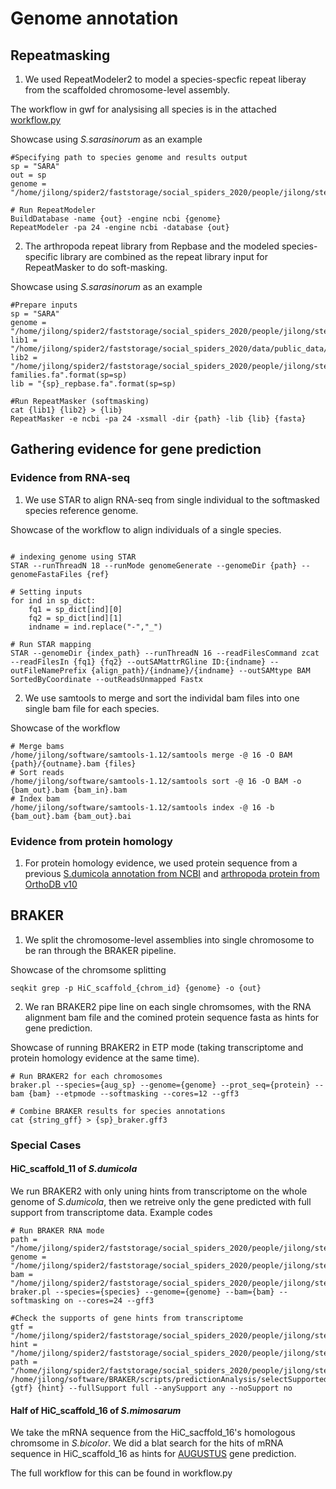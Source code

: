 # Genome annotation

## Repeatmasking
1. We used RepeatModeler2 to model a species-specfic repeat liberay from the scaffolded chromosome-level assembly.

The workflow in gwf for analysising all species is in the attached [workflow.py](https://github.com/Jilong-Jerome/sociality-in-spiders-dead-end/blob/main/Genome_Assembly/hifiasm/workflow.py)

Showcase using *S.sarasinorum* as an example
```
#Specifying path to species genome and results output 
sp = "SARA"
out = sp
genome = "/home/jilong/spider2/faststorage/social_spiders_2020/people/jilong/steps/3D_dna/final_3d/{sp}/{sp}_hifi_hic_scaffolded_trim.fa".format(sp=sp)

# Run RepeatModeler
BuildDatabase -name {out} -engine ncbi {genome}
RepeatModeler -pa 24 -engine ncbi -database {out}
```
2. The arthropoda repeat library from Repbase and the modeled species-specific library are combined as the repeat library input for RepeatMasker to do soft-masking.

Showcase using *S.sarasinorum* as an example
```
#Prepare inputs
sp = "SARA"
genome = "/home/jilong/spider2/faststorage/social_spiders_2020/people/jilong/steps/3D_dna/final_3d/{sp}/{sp}_hifi_hic_scaffolded_trim.fa".format(sp=sp)
lib1 = "/home/jilong/spider2/faststorage/social_spiders_2020/data/public_data/repbase/repbase_arthropoda.fa"
lib2 = "/home/jilong/spider2/faststorage/social_spiders_2020/people/jilong/steps/full_annotation/{sp}/repeat_masker/model/{sp}-families.fa".format(sp=sp)
lib = "{sp}_repbase.fa".format(sp=sp)

#Run RepeatMasker (softmasking)
cat {lib1} {lib2} > {lib}
RepeatMasker -e ncbi -pa 24 -xsmall -dir {path} -lib {lib} {fasta}
```
## Gathering evidence for gene prediction

### Evidence from RNA-seq

1. We use STAR to align RNA-seq from single individual to the softmasked species reference genome.

Showcase of the workflow to align individuals of a single species.
```

# indexing genome using STAR
STAR --runThreadN 18 --runMode genomeGenerate --genomeDir {path} --genomeFastaFiles {ref}

# Setting inputs
for ind in sp_dict: 
    fq1 = sp_dict[ind][0] 
    fq2 = sp_dict[ind][1] 
    indname = ind.replace("-","_") 

# Run STAR mapping
STAR --genomeDir {index_path} --runThreadN 16 --readFilesCommand zcat --readFilesIn {fq1} {fq2} --outSAMattrRGline ID:{indname} --outFileNamePrefix {align_path}/{indname}/{indname} --outSAMtype BAM SortedByCoordinate --outReadsUnmapped Fastx
```
2. We use samtools to merge and sort the individal bam files into one single bam file for each species. 

Showcase of the workflow
```
# Merge bams
/home/jilong/software/samtools-1.12/samtools merge -@ 16 -O BAM {path}/{outname}.bam {files}
# Sort reads
/home/jilong/software/samtools-1.12/samtools sort -@ 16 -O BAM -o {bam_out}.bam {bam_in}.bam
# Index bam
/home/jilong/software/samtools-1.12/samtools index -@ 16 -b {bam_out}.bam {bam_out}.bai
```
### Evidence from protein homology
1. For protein homology evidence, we used protein sequence from a previous [S.dumicola annotation from NCBI](https://www.ncbi.nlm.nih.gov/genome/annotation_euk/Stegodyphus_dumicola/100/) and [arthropoda protein from OrthoDB v10](https://academic.oup.com/nar/article/47/D1/D807/5160989)

## BRAKER

1. We split the chromosome-level assemblies into single chromosome to be ran through the BRAKER pipeline.

Showcase of the chromsome splitting
```
seqkit grep -p HiC_scaffold_{chrom_id} {genome} -o {out}
```

2. We ran BRAKER2 pipe line on each single chromsomes, with the RNA alignment bam file and the comined protein sequence fasta as hints for gene prediction.

Showcase of running BRAKER2 in ETP mode (taking transcriptome and protein homology evidence at the same time).
```
# Run BRAKER2 for each chromosomes
braker.pl --species={aug_sp} --genome={genome} --prot_seq={protein} --bam {bam} --etpmode --softmasking --cores=12 --gff3

# Combine BRAKER results for species annotations
cat {string_gff} > {sp}_braker.gff3
```
### Special Cases
#### HiC_scaffold_11 of *S.dumicola*
We run BRAKER2 with only uning hints from transcriptome on the whole genome of *S.dumicola*, then we retreive only the gene predicted with full support from transcriptome data.
Example codes
```
# Run BRAKER RNA mode
path = "/home/jilong/spider2/faststorage/social_spiders_2020/people/jilong/steps/annotate/braker/dumicola/rna_mode"
genome = "/home/jilong/spider2/faststorage/social_spiders_2020/people/jilong/steps/annotate/repeat_masker/DUM/RMdatabase/combine/DUM_hifi_hic_scaffolded_trim.fa.masked"
bam = "/home/jilong/spider2/faststorage/social_spiders_2020/people/jilong/steps/RNA_analysis/STAR/DUM_RNA_STAR_sort.bam"
braker.pl --species={species} --genome={genome} --bam={bam} --softmasking on --cores=24 --gff3

#Check the supports of gene hints from transcriptome
gtf = "/home/jilong/spider2/faststorage/social_spiders_2020/people/jilong/steps/annotate/braker/dumicola/rna_mode/braker/dumicola_braker_rna/augustus.gtf"
hint = "/home/jilong/spider2/faststorage/social_spiders_2020/people/jilong/steps/annotate/braker/dumicola/rna_mode/braker/dumicola_braker_rna/hintsfile.gff"
path = "/home/jilong/spider2/faststorage/social_spiders_2020/people/jilong/steps/annotate/braker/dumicola/rna_mode/braker/dumicola_braker_rna/support"
/home/jilong/software/BRAKER/scripts/predictionAnalysis/selectSupportedSubsets.py {gtf} {hint} --fullSupport full --anySupport any --noSupport no
```
#### Half of HiC_scaffold_16 of *S.mimosarum*
We take the mRNA sequence from the HiC_sacffold_16's homologous chromsome in *S.bicolor*. We did a blat search for the hits of mRNA sequence in HiC_scaffold_16 as hints for [AUGUSTUS](https://github.com/Gaius-Augustus/Augustus) gene prediction.

The full workflow for this can be found in workflow.py
